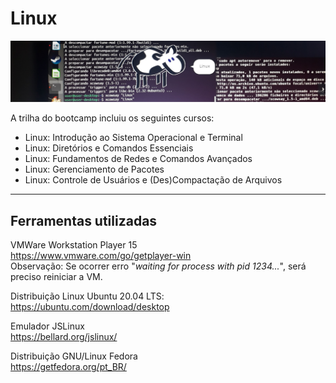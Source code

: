 # Linux

<p align="center"><img src="https://github.com/rosacarla/DIO-cloud-data-engineer/blob/main/005%20linux/images/linux-xcowsay.jpg"></p>

A trilha do bootcamp incluiu os seguintes cursos: </br>
* Linux: Introdução ao Sistema Operacional e Terminal
* Linux: Diretórios e Comandos Essenciais
* Linux: Fundamentos de Redes e Comandos Avançados
* Linux: Gerenciamento de Pacotes
* Linux: Controle de Usuários e (Des)Compactação de Arquivos

---
## Ferramentas utilizadas

VMWare Workstation Player 15 </br>
https://www.vmware.com/go/getplayer-win </br>
Observação: Se ocorrer erro "_waiting for process with pid 1234..._", será preciso reiniciar a VM. 

Distribuição Linux Ubuntu 20.04 LTS: https://ubuntu.com/download/desktop

Emulador JSLinux </br> 
https://bellard.org/jslinux/

Distribuição GNU/Linux Fedora </br>
https://getfedora.org/pt_BR/
